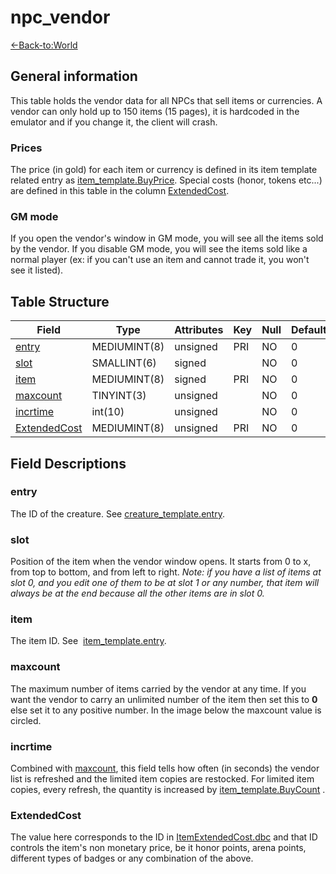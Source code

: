 # npc\_vendor

[<-Back-to:World](database-world.md)

## General information

This table holds the vendor data for all NPCs that sell items or currencies. A vendor can only hold up to 150 items (15 pages), it is hardcoded in the emulator and if you change it, the client will crash.

### Prices

The price (in gold) for each item or currency is defined in its item template related entry as [item_template.BuyPrice](item_template#buyprice).
Special costs (honor, tokens etc...) are defined in this table in the column [ExtendedCost](#extendedcost).

### GM mode

If you open the vendor's window in GM mode, you will see all the items sold by the vendor. If you disable GM mode, you will see the items sold like a normal player (ex: if you can't use an item and cannot trade it, you won't see it listed).


## Table Structure

|      Field        |    Type      | Attributes | Key | Null | Default |
|-------------------|--------------|------------|-----|------|---------|
| [entry][1]        | MEDIUMINT(8) | unsigned   | PRI | NO   | 0       |
| [slot][2]         | SMALLINT(6)  | signed     |     | NO   | 0       |
| [item][3]         | MEDIUMINT(8) | signed     | PRI | NO   | 0       |
| [maxcount][4]     | TINYINT(3)   | unsigned   |     | NO   | 0       |
| [incrtime][5]     | int(10)      | unsigned   |     | NO   | 0       |
| [ExtendedCost][6] | MEDIUMINT(8) | unsigned   | PRI | NO   | 0       |

[1]: #entry
[2]: #slot
[3]: #item
[4]: #maxcount
[5]: #incrtime
[6]: #extendedcost


## Field Descriptions

### entry

The ID of the creature. See [creature\_template.entry](creature_template#entry).

### slot

Position of the item when the vendor window opens. It starts from 0 to x, from top to bottom, and from left to right.
*Note: if you have a list of items at slot 0, and you edit one of them to be at slot 1 or any number, that item will always be at the end because all the other items are in slot 0.*

### item

The item ID. See  [item\_template.entry](item_template#entry).

### maxcount

The maximum number of items carried by the vendor at any time. If you want the vendor to carry an unlimited number of the item then set this to **0** else set it to any positive number. In the image below the maxcount value is circled.

### incrtime

Combined with [maxcount](#maxcount), this field tells how often (in seconds) the vendor list is refreshed and the limited item copies are restocked. For limited item copies, every refresh, the quantity is increased by [item\_template.BuyCount](item_template#buycount) .

### ExtendedCost

The value here corresponds to the ID in [ItemExtendedCost.dbc](NO_LINK_YET) and that ID controls the item's non monetary price, be it honor points, arena points, different types of badges or any combination of the above.
